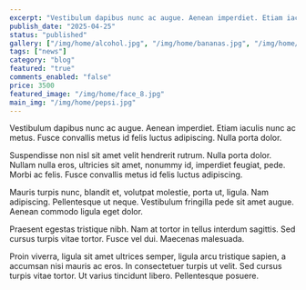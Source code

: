 ```yaml
---
excerpt: "Vestibulum dapibus nunc ac augue. Aenean imperdiet. Etiam iaculis nunc ac metus. Fusce convallis metus id felis luctus adipiscing. Nulla porta dolor."
publish_date: "2025-04-25"
status: "published"
gallery: ["/img/home/alcohol.jpg", "/img/home/bananas.jpg", "/img/home/pepsi.jpg"]
tags: ["news"]
category: "blog"
featured: "true"
comments_enabled: "false"
price: 3500
featured_image: "/img/home/face_8.jpg"
main_img: "/img/home/pepsi.jpg"
---
```

Vestibulum dapibus nunc ac augue. Aenean imperdiet. Etiam iaculis nunc ac metus. Fusce convallis metus id felis luctus adipiscing. Nulla porta dolor.

Suspendisse non nisl sit amet velit hendrerit rutrum. Nulla porta dolor. Nullam nulla eros, ultricies sit amet, nonummy id, imperdiet feugiat, pede. Morbi ac felis. Fusce convallis metus id felis luctus adipiscing.

Mauris turpis nunc, blandit et, volutpat molestie, porta ut, ligula. Nam adipiscing. Pellentesque ut neque. Vestibulum fringilla pede sit amet augue. Aenean commodo ligula eget dolor.

Praesent egestas tristique nibh. Nam at tortor in tellus interdum sagittis. Sed cursus turpis vitae tortor. Fusce vel dui. Maecenas malesuada.

Proin viverra, ligula sit amet ultrices semper, ligula arcu tristique sapien, a accumsan nisi mauris ac eros. In consectetuer turpis ut velit. Sed cursus turpis vitae tortor. Ut varius tincidunt libero. Pellentesque posuere.